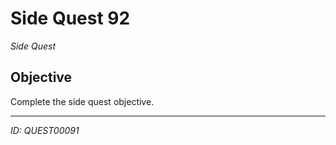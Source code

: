 # Side Quest 92

*Side Quest*

## Objective
Complete the side quest objective.

---
*ID: QUEST00091*